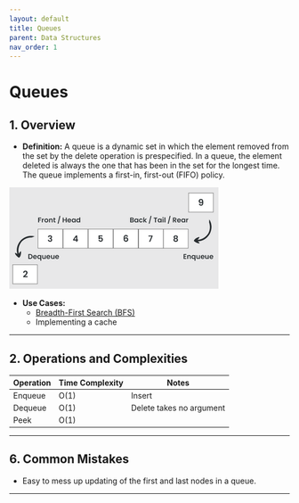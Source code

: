 ```yaml
---
layout: default
title: Queues
parent: Data Structures
nav_order: 1
---
```


# Queues

## **1. Overview**

* **Definition:** A queue is a dynamic set in which the element removed from the set by the delete operation is prespecified. In a queue, the element deleted is always the one that has been in the set for the longest time. The queue implements a first-in, first-out (FIFO) policy.

![queue](../../assets/img/queue.png)

* **Use Cases:** 
  * [Breadth-First Search (BFS)](https://roemvaar.github.io/computer_science_notes/docs/algorithms/bfs.html)
  * Implementing a cache

---

## **2. Operations and Complexities**

| Operation      | Time Complexity | Notes                                      |
|----------------|-----------------|--------------------------------------------|
| Enqueue         | O(1)          | Insert                                      |
| Dequeue         | O(1)          | Delete takes no argument                    |
| Peek            | O(1)        |                                               |

---

## **6. Common Mistakes**

* Easy to mess up updating of the first and last nodes in a queue.

---